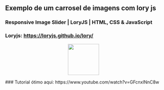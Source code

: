 ## Exemplo de um carrosel de imagens com lory js

### Responsive Image Slider | LoryJS | HTML, CSS & JavaScript


### Loryjs: https://loryjs.github.io/lory/

<p align="center">
  <img width="100" height="auto" src="https://loryjs.github.io/lory/static/lory.png">
</p>
### Tutorial ótimo aqui: https://www.youtube.com/watch?v=GFcnxlNnC8w


